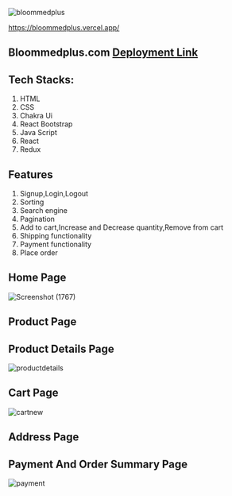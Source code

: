 ![bloommedplus](https://user-images.githubusercontent.com/112859151/214072007-1f3bd710-97ef-4b08-8f57-45187a05ed11.png)

https://bloommedplus.vercel.app/

## Bloommedplus.com <a href="https://bloommedplus.vercel.app/">Deployment Link</a>
## Tech Stacks:
   1. HTML
   2. CSS
   3. Chakra Ui
   4. React Bootstrap
   5. Java Script
   6. React 
   7. Redux
## Features
   1. Signup,Login,Logout
   2. Sorting
   3. Search engine
   4. Pagination
   5. Add to cart,Increase and Decrease quantity,Remove from cart
   6. Shipping functionality
   7. Payment  functionality
   8. Place order
   
## Home Page
![Screenshot (1767)](https://user-images.githubusercontent.com/112859151/214073853-4bfa92ee-94b4-4588-895a-d232de0c9874.png)

## Product Page
## Product Details Page
![productdetails](https://user-images.githubusercontent.com/107982334/214095385-c92b3397-2e55-4e08-b09c-156020c471aa.jpg)
## Cart Page
![cartnew](https://user-images.githubusercontent.com/107982334/214095566-775c9d88-bd19-4807-b29a-99baa0035ed3.jpg)
## Address Page
## Payment And Order Summary Page
![payment](https://user-images.githubusercontent.com/107982334/214095785-8680876a-0ee5-497d-b224-b5a6d1a89247.jpg)




  
